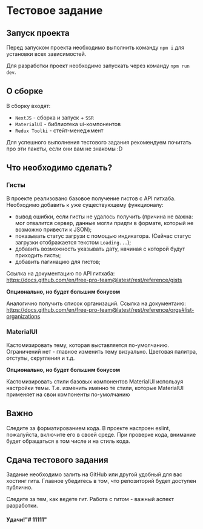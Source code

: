 # Тестовое задание

## Запуск проекта
Перед запуском проекта необходимо выполнить команду `npm i` для установки всех зависимостей.

Для разработки проект необходимо запускать через команду `npm run dev`.

## О сборке
В сборку входят:
* `NextJS` - сборка и запуск + `SSR`
* `MaterialUI` - библиотека ui-компонентов
* `Redux Toolki` - стейт-менеджмент

Для успешного выполнения тестового задания рекомендуем почитать про эти пакеты, если они вам не знакомы :D

## Что необходимо сделать?

### Гисты
В проекте реализовано базовое получение гистов с API гитхаба. Необходимо добавить к уже существующему функционалу:
- вывод ошибки, если гисты не удалось получить (причина не важна: мог отвалится сервер, данные могли придти в формате, который не возможно привести к JSON);
- показывать статус загрузи с помощью индикатора. (Сейчас статус загрузки отображается текстом `Loading...`);
- добавить возможность указывать дату, начиная с которой будут приходить гисты;
- добавить пагинацию для гистов;

Ссылка на документацию по API гитхаба: https://docs.github.com/en/free-pro-team@latest/rest/reference/gists

__Опционально, но будет большим бонусом__

Аналогично получить список организаций.
Ссылка на документаию: https://docs.github.com/en/free-pro-team@latest/rest/reference/orgs#list-organizations

### MaterialUI
Кастомизировать тему, которая выставляется по-умолчанию. Ограничений нет - главное изменить тему визуально. Цветовая палитра, отступы, скругления и т.д.

__Опционально, но будет большим бонусом__

Кастомизировать стили базовых компонентов MaterialUI используя настройки темы. Т.е. изменить именно те стили, которые MaterialUI применяет на свои компоненты по-умолчанию

## Важно
Следите за форматированием кода. В проекте настроен eslint, пожалуйста, включите его в своей среде. При проверке кода, внимание будет обращаться в том числе и на стиль кода.

## Сдача тестового задания
Задание необходимо залить на GitHub или другой удобный для вас хостинг гита. Главное убедитесь в том, что репозиторий будет доступен публично.

Следите за тем, как ведете гит. Работа с гитом - важный аспект разработки.

#### Удачи!"# 11111" 
